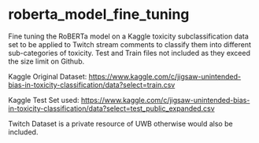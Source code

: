 # roberta_model_fine_tuning
Fine tuning the RoBERTa model on a Kaggle toxicity subclassification data set to be applied to Twitch stream comments to classify them into different 
sub-categories of toxicity. Test and Train files not included as they exceed the size limit on Github. 

Kaggle Original Dataset: https://www.kaggle.com/c/jigsaw-unintended-bias-in-toxicity-classification/data?select=train.csv 

Kaggle Test Set used: https://www.kaggle.com/c/jigsaw-unintended-bias-in-toxicity-classification/data?select=test_public_expanded.csv

Twitch Dataset is a private resource of UWB otherwise would also be included.
